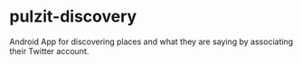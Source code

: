 # pulzit-discovery
Android App for discovering places and what they are saying by associating their Twitter account.
